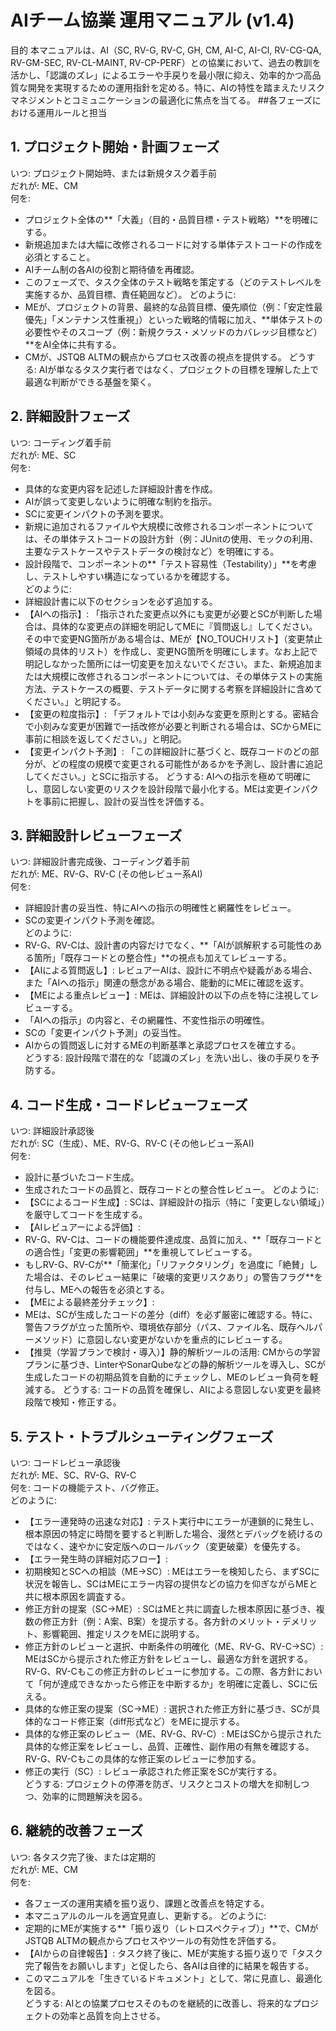 # AIチーム協業 運用マニュアル (v1.4)

目的 本マニュアルは、AI（SC, RV-G, RV-C, GH, CM, AI-C, AI-Cl, RV-CG-QA, RV-GM-SEC, RV-CL-MAINT, RV-CP-PERF）との協業において、過去の教訓を活かし、「認識のズレ」によるエラーや手戻りを最小限に抑え、効率的かつ高品質な開発を実現するための運用指針を定める。特に、AIの特性を踏まえたリスクマネジメントとコミュニケーションの最適化に焦点を当てる。
##各フェーズにおける運用ルールと担当
## 1. プロジェクト開始・計画フェーズ
いつ: プロジェクト開始時、または新規タスク着手前  
だれが: ME、CM  
何を:
- プロジェクト全体の**「大義」（目的・品質目標・テスト戦略）**を明確にする。
- 新規追加または大幅に改修されるコードに対する単体テストコードの作成を必須とすること。
- AIチーム制の各AIの役割と期待値を再確認。
- このフェーズで、タスク全体のテスト戦略を策定する（どのテストレベルを実施するか、品質目標、責任範囲など）。 どのように:
- MEが、プロジェクトの背景、最終的な品質目標、優先順位（例：「安定性最優先」「メンテナンス性重視」）といった戦略的情報に加え、**単体テストの必要性やそのスコープ（例：新規クラス・メソッドのカバレッジ目標など）**をAI全体に共有する。
- CMが、JSTQB ALTMの観点からプロセス改善の視点を提供する。 
どうする: AIが単なるタスク実行者ではなく、プロジェクトの目標を理解した上で最適な判断ができる基盤を築く。
## 2. 詳細設計フェーズ
いつ: コーディング着手前  
だれが: ME、SC  
何を:
- 具体的な変更内容を記述した詳細設計書を作成。
- AIが誤って変更しないように明確な制約を指示。
- SCに変更インパクトの予測を要求。
- 新規に追加されるファイルや大規模に改修されるコンポーネントについては、その単体テストコードの設計方針（例：JUnitの使用、モックの利用、主要なテストケースやテストデータの検討など）を明確にする。
- 設計段階で、コンポーネントの**「テスト容易性（Testability）」**を考慮し、テストしやすい構造になっているかを確認する。  
どのように:
- 詳細設計書に以下のセクションを必ず追加する。
- 【AIへの指示】: 「指示された変更点以外にも変更が必要とSCが判断した場合は、具体的な変更点の詳細を明記してMEに『質問返し』してください。その中で変更NG箇所がある場合は、MEが【NO_TOUCHリスト】（変更禁止領域の具体的リスト）を作成し、変更NG箇所を明確にします。なお上記で明記しなかった箇所には一切変更を加えないでください。また、新規追加または大規模に改修されるコンポーネントについては、その単体テストの実施方法、テストケースの概要、テストデータに関する考察を詳細設計に含めてください。」と明記する。
- 【変更の粒度指示】: 「デフォルトでは小刻みな変更を原則とする。密結合で小刻みな変更が困難で一括改修が必要と判断される場合は、SCからMEに事前に相談を返してください。」と明記。
- 【変更インパクト予測】: 「この詳細設計に基づくと、既存コードのどの部分が、どの程度の規模で変更される可能性があるかを予測し、設計書に追記してください。」とSCに指示する。 
どうする: AIへの指示を極めて明確にし、意図しない変更のリスクを設計段階で最小化する。MEは変更インパクトを事前に把握し、設計の妥当性を評価する。
## 3. 詳細設計レビューフェーズ
いつ: 詳細設計書完成後、コーディング着手前  
だれが: ME、RV-G、RV-C (その他レビュー系AI)  
何を:
- 詳細設計書の妥当性、特にAIへの指示の明確性と網羅性をレビュー。
- SCの変更インパクト予測を確認。  
どのように:
- RV-G、RV-Cは、設計書の内容だけでなく、**「AIが誤解釈する可能性のある箇所」「既存コードとの整合性」**の視点も加えてレビューする。
- 【AIによる質問返し】: レビュアーAIは、設計に不明点や疑義がある場合、また「AIへの指示」関連の懸念がある場合、能動的にMEに確認を返す。
- 【MEによる重点レビュー】: MEは、詳細設計の以下の点を特に注視してレビューする。
- 「AIへの指示」の内容と、その網羅性、不変性指示の明確性。
- SCの「変更インパクト予測」の妥当性。
- AIからの質問返しに対するMEの判断基準と承認プロセスを確立する。  
どうする: 設計段階で潜在的な「認識のズレ」を洗い出し、後の手戻りを予防する。
## 4. コード生成・コードレビューフェーズ
いつ: 詳細設計承認後  
だれが: SC（生成）、ME、RV-G、RV-C (その他レビュー系AI)  
何を:
- 設計に基づいたコード生成。
- 生成されたコードの品質と、既存コードとの整合性レビュー。 どのように:
- 【SCによるコード生成】: SCは、詳細設計の指示（特に「変更しない領域」）を厳守してコードを生成する。
- 【AIレビュアーによる評価】:
- RV-G、RV-Cは、コードの機能要件達成度、品質に加え、**「既存コードとの適合性」「変更の影響範囲」**を重視してレビューする。
- もしRV-G、RV-Cが**「簡潔化」「リファクタリング」を過度に「絶賛」した場合は、そのレビュー結果に「破壊的変更リスクあり」の警告フラグ**を付与し、MEへの報告を必須とする。
- 【MEによる最終差分チェック】:
- MEは、SCが生成したコードの差分（diff）を必ず厳密に確認する。特に、警告フラグが立った箇所や、環境依存部分（パス、ファイル名、既存ヘルパーメソッド）に意図しない変更がないかを重点的にレビューする。
- 【推奨（学習プランで検討・導入）】静的解析ツールの活用: CMからの学習プランに基づき、LinterやSonarQubeなどの静的解析ツールを導入し、SCが生成したコードの初期品質を自動的にチェックし、MEのレビュー負荷を軽減する。 どうする: コードの品質を確保し、AIによる意図しない変更を最終段階で検知・修正する。
## 5. テスト・トラブルシューティングフェーズ
いつ: コードレビュー承認後  
だれが: ME、SC、RV-G、RV-C  
何を: コードの機能テスト、バグ修正。  
どのように:
- 【エラー連発時の迅速な対応】: テスト実行中にエラーが連鎖的に発生し、根本原因の特定に時間を要すると判断した場合、漫然とデバッグを続けるのではなく、速やかに安定版へのロールバック（変更破棄）を優先する。
- 【エラー発生時の詳細対応フロー】:
- 初期検知とSCへの相談（ME→SC）: MEはエラーを検知したら、まずSCに状況を報告し、SCはMEにエラー内容の提供などの協力を仰ぎながらMEと共に根本原因を調査する。
- 修正方針の提案（SC→ME）: SCはMEと共に調査した根本原因に基づき、複数の修正方針（例：A案、B案）を提示する。各方針のメリット・デメリット、影響範囲、推定リスクをMEに説明する。
- 修正方針のレビューと選択、中断条件の明確化（ME、RV-G、RV-C→SC）: MEはSCから提示された修正方針をレビューし、最適な方針を選択する。RV-G、RV-Cもこの修正方針のレビューに参加する。この際、各方針において「何が達成できなかったら修正を中断するか」を明確に定義し、SCに伝える。
- 具体的な修正案の提案（SC→ME）: 選択された修正方針に基づき、SCが具体的なコード修正案（diff形式など）をMEに提示する。
- 具体的な修正案のレビュー（ME、RV-G、RV-C）: MEはSCから提示された具体的な修正案をレビューし、品質、正確性、副作用の有無を確認する。RV-G、RV-Cもこの具体的な修正案のレビューに参加する。
- 修正の実行（SC）: レビュー承認された修正案をSCが実行する。  
どうする: プロジェクトの停滞を防ぎ、リスクとコストの増大を抑制しつつ、効率的に問題解決を図る。
## 6. 継続的改善フェーズ
いつ: 各タスク完了後、または定期的  
だれが: ME、CM  
何を:
- 各フェーズの運用実績を振り返り、課題と改善点を特定する。
- 本マニュアルのルールを適宜見直し、更新する。 どのように:
- 定期的にMEが実施する**「振り返り（レトロスペクティブ）」**で、CMがJSTQB ALTMの観点からプロセスやツールの有効性を評価する。
- 【AIからの自律報告】: タスク終了後に、MEが実施する振り返りで「タスク完了報告をお願いします」と促したら、各AIは自律的に結果を報告する。
- このマニュアルを「生きているドキュメント」として、常に見直し、最適化を図る。  
どうする: AIとの協業プロセスそのものを継続的に改善し、将来的なプロジェクトの効率と品質を向上させる。
